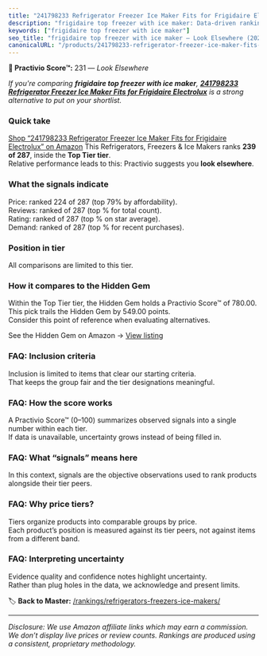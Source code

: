 ```yaml
---
title: "241798233 Refrigerator Freezer Ice Maker Fits for Frigidaire Electrolux"
description: "frigidaire top freezer with ice maker: Data-driven ranking using the Practivio Score™. Positioned by quality, value, demand, findability, momentum."
keywords: ["frigidaire top freezer with ice maker"]
seo_title: "frigidaire top freezer with ice maker — Look Elsewhere (2025)"
canonicalURL: "/products/241798233-refrigerator-freezer-ice-maker-fits-for-frigidaire-electrolux-B0FHQCNLMS/"
---
```


**🚫 Practivio Score™:** 231 — _Look Elsewhere_


*If you're comparing **frigidaire top freezer with ice maker**, **[241798233 Refrigerator Freezer Ice Maker Fits for Frigidaire Electrolux](https://www.amazon.com/dp/B0FHQCNLMS?tag=practivio-20)** is a strong alternative to put on your shortlist.*
### Quick take
[Shop “241798233 Refrigerator Freezer Ice Maker Fits for Frigidaire Electrolux” on Amazon](https://www.amazon.com/dp/B0FHQCNLMS?tag=practivio-20)
This Refrigerators, Freezers & Ice Makers ranks **239 of 287**, inside the **Top Tier tier**.  
Relative performance leads to this: Practivio suggests you **look elsewhere**.

### What the signals indicate
Price: ranked 224 of 287 (top 79% by affordability).  
Reviews: ranked  of 287 (top % for total count).  
Rating: ranked  of 287 (top % on star average).  
Demand: ranked  of 287 (top % for recent purchases).

### Position in tier
All comparisons are limited to this tier.

### How it compares to the Hidden Gem
Within the Top Tier tier, the Hidden Gem holds a Practivio Score™ of 780.00.  
This pick trails the Hidden Gem by 549.00 points.  
Consider this point of reference when evaluating alternatives.  

See the Hidden Gem on Amazon → [View listing](https://www.amazon.com/dp/B07W48P1HK?tag=practivio-20)

### FAQ: Inclusion criteria
Inclusion is limited to items that clear our starting criteria.  
That keeps the group fair and the tier designations meaningful.

### FAQ: How the score works
A Practivio Score™ (0–100) summarizes observed signals into a single number within each tier.  
If data is unavailable, uncertainty grows instead of being filled in.

### FAQ: What “signals” means here
In this context, signals are the objective observations used to rank products alongside their tier peers.

### FAQ: Why price tiers?
Tiers organize products into comparable groups by price.  
Each product’s position is measured against its tier peers, not against items from a different band.

### FAQ: Interpreting uncertainty
Evidence quality and confidence notes highlight uncertainty.  
Rather than plug holes in the data, we acknowledge and present limits.


🏷️ **Back to Master:** [/rankings/refrigerators-freezers-ice-makers/](/rankings/refrigerators-freezers-ice-makers/)

---
_Disclosure: We use Amazon affiliate links which may earn a commission. We don’t display live prices or review counts. Rankings are produced using a consistent, proprietary methodology._

